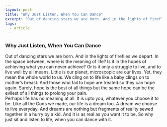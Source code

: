 ```yaml
---
layout: post
title: "Why Just Listen, When You Can Dance"
excerpt: "Out of dancing stars we are born. And in the lights of fireflies we depart."
tags: 
  - article
---
```


### Why Just Listen, When You Can Dance

Out of dancing stars we are born. And in the lights of fireflies we depart. In the space between, where is the meaning of life? Is it in the hopes of achieving what you can never achieve? Or is it only a struggle to live, and to live well by all means. Little is our planet, microscopic are our lives. Yet, they mean the whole world to us. We cling on to life like a baby clings on to mother’s breast. And those who fail to hope are treated so they can hope again. Surely, hope is the best of all things but the same hope can be the evilest of all things to prolong your pain.   
Perhaps life has no meaning at all. It is upto you, whatever you choose it to be. Like all the Gods we made, our life is a dream too. A dream we choose to live everyday. And dreams are nothing but fragments of reality sewed together in a hurry by a kid. And it is as real as you want it to be. So why just sit and listen to life, when you can dance with it.  
